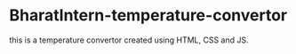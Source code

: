 # BharatIntern-temperature-convertor
this is a temperature convertor created using HTML, CSS and JS.
